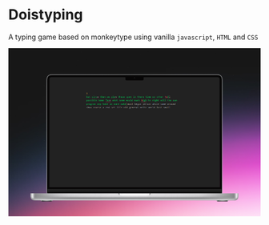 # Doistyping

A typing game based on monkeytype using vanilla `javascript`, `HTML` and `CSS`

![img](img/readme-img.png)